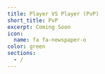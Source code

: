 ```yaml
---
title: Player VS Player (PvP)
short_title: PvP
excerpt: Coming Soon
icon:
  name: fa fa-newspaper-o
color: green
sections:
  - /
---
```

